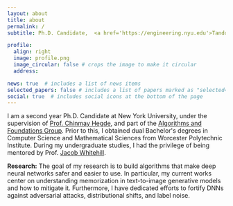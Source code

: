 ```yaml
---
layout: about
title: about
permalink: /
subtitle: Ph.D. Candidate,  <a href='https://engineering.nyu.edu'>Tandon School of Engineering @NYU</a>.

profile:
  align: right
  image: profile.png
  image_circular: false # crops the image to make it circular
  address: 

news: true  # includes a list of news items
selected_papers: false # includes a list of papers marked as "selected={true}"
social: true  # includes social icons at the bottom of the page
---
```


I am a second year Ph.D. Candidate at New York University, under the supervision of [Prof. Chinmay Hegde](https://chinmayhegde.github.io), and part of the [Algorithms and Foundations Group](https://csefoundations.engineering.nyu.edu). Prior to this, I obtained dual Bachelor's degrees in Computer Science and Mathematical Sciences from Worcester Polytechnic Institute. During my undergraduate studies, I had the privilege of being mentored by Prof. [Jacob Whitehill](https://users.wpi.edu/~jrwhitehill/).

**Research:** The goal of my research is to build algorithms that make deep neural networks safer and easier to use. In particular, my current works center on understanding memorization in text-to-image generative models and how to mitigate it. Furthermore, I have dedicated efforts to fortify DNNs against adversarial attacks, distributional shifts, and label noise.

<!-- Write your biography here. Tell the world about yourself. Link to your favorite [subreddit](http://reddit.com). You can put a picture in, too. The code is already in, just name your picture `prof_pic.jpg` and put it in the `img/` folder.

Put your address / P.O. box / other info right below your picture. You can also disable any these elements by editing `profile` property of the YAML header of your `_pages/about.md`. Edit `_bibliography/papers.bib` and Jekyll will render your [publications page](/al-folio/publications/) automatically.

Link to your social media connections, too. This theme is set up to use [Font Awesome icons](http://fortawesome.github.io/Font-Awesome/) and [Academicons](https://jpswalsh.github.io/academicons/), like the ones below. Add your Facebook, Twitter, LinkedIn, Google Scholar, or just disable all of them. -->

